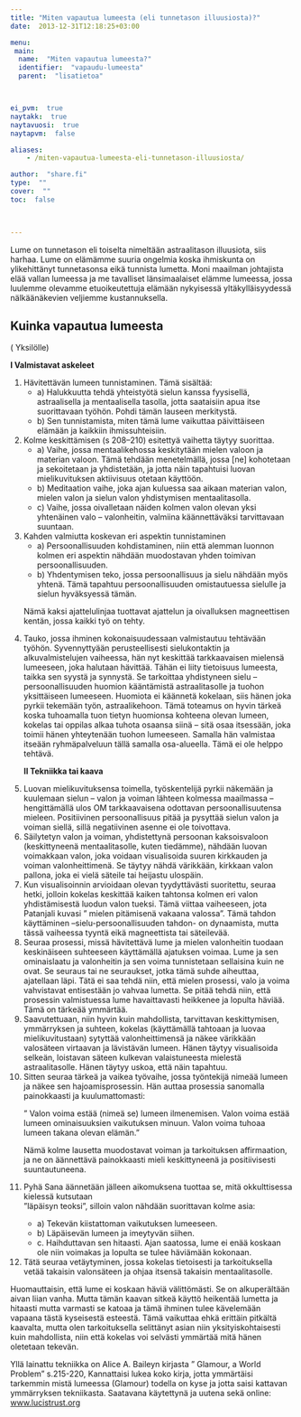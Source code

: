 ```yaml
---
title: "Miten vapautua lumeesta (eli tunnetason illuusiosta)?"
date:  2013-12-31T12:18:25+03:00

menu:
 main:
  name:  "Miten vapautua lumeesta?"
  identifier:  "vapaudu-lumeesta"
  parent:  "lisatietoa"



ei_pvm:  true
naytakk:  true
naytavuosi:  true
naytapvm:  false

aliases:
    - /miten-vapautua-lumeesta-eli-tunnetason-illuusiosta/

author:  "share.fi"
type:  ""
cover:  ""
toc:  false


 
---
```

<div class="alustus"><p>Lume on tunnetason eli toiselta nimeltään astraalitason illuusiota, siis harhaa</strong>. Lume on elämämme suuria ongelmia koska ihmiskunta on ylikehittänyt tunnetasonsa eikä tunnista lumetta. Moni maailman johtajista elää vallan lumeessa ja me tavalliset länsimaalaiset elämme lumeessa, jossa luulemme olevamme etuoikeutettuja elämään nykyisessä yltäkylläisyydessä nälkäänäkevien veljiemme kustannuksella.</p></div>

<h2><b>Kuinka vapautua lumeesta</b></h2>
<p>( Yksilölle)</p>
<p><strong>I Valmistavat askeleet</strong></p>
<ol>
<li>Hävitettävän lumeen tunnistaminen. Tämä sisältää:
<ul>
<li>a) Halukkuutta tehdä yhteistyötä sielun kanssa fyysisellä, astraalisella ja mentaalisella tasolla, jotta saataisiin apua itse suorittavaan työhön. Pohdi tämän lauseen merkitystä.</li>
<li>b) Sen tunnistamista, miten tämä lume vaikuttaa päivittäiseen elämään ja kaikkiin ihmissuhteisiin.</li>
</ul>
</li>
<li>Kolme keskittämisen (s 208–210) esitettyä vaihetta täytyy suorittaa.
<ul>
<li>a) Vaihe, jossa mentaalikehossa keskitytään mielen valoon ja materian valoon. Tämä tehdään menetelmällä, jossa [ne] kohotetaan ja sekoitetaan ja yhdistetään, ja jotta näin tapahtuisi luovan mielikuvituksen aktiivisuus otetaan käyttöön.</li>
<li>b) Meditaation vaihe, joka ajan kuluessa saa aikaan materian valon, mielen valon ja sielun valon yhdistymisen mentaalitasolla.</li>
<li>c) Vaihe, jossa oivalletaan näiden kolmen valon olevan yksi yhtenäinen valo – valonheitin, valmiina käännettäväksi tarvittavaan suuntaan.</li>
</ul>
</li>
<li>Kahden valmiutta koskevan eri aspektin tunnistaminen
<ul>
<li>a) Persoonallisuuden kohdistaminen, niin että alemman luonnon kolmen eri aspektin nähdään muodostavan yhden toimivan persoonallisuuden.</li>
<li>b) Yhdentymisen teko, jossa persoonallisuus ja sielu nähdään myös yhtenä. Tämä tapahtuu persoonallisuuden omistautuessa sielulle ja sielun hyväksyessä tämän.</li>
</ul>
</li>
<p>Nämä kaksi ajattelulinjaa tuottavat ajattelun ja oivalluksen magneettisen kentän, jossa kaikki työ on tehty.</p>
<li>Tauko, jossa ihminen kokonaisuudessaan valmistautuu tehtävään työhön. Syvennyttyään perusteellisesti sielukontaktin ja alkuvalmistelujen vaiheessa, hän nyt keskittää tarkkaavaisen mielensä lumeeseen, joka halutaan hävittää. Tähän ei liity tietoisuus lumeesta, taikka sen syystä ja synnystä. Se tarkoittaa yhdistyneen sielu – persoonallisuuden huomion kääntämistä astraalitasolle ja tuohon yksittäiseen lumeeseen. Huomiota ei käännetä kokelaan, siis hänen joka pyrkii tekemään työn, astraalikehoon. Tämä toteamus on hyvin tärkeä koska tuhoamalla tuon tietyn huomionsa kohteena olevan lumeen, kokelas tai oppilas alkaa tuhota osaansa siinä – sitä osaa itsessään, joka toimii hänen yhteytenään tuohon lumeeseen. Samalla hän valmistaa itseään ryhmäpalveluun tällä samalla osa-alueella. Tämä ei ole helppo tehtävä.</li>
<p><strong>II Tekniikka tai kaava</strong></p>
<li>Luovan mielikuvituksensa toimella, työskentelijä pyrkii näkemään ja kuulemaan sielun – valon ja voiman lähteen kolmessa maailmassa – hengittämällä ulos OM tarkkaavaisena odottavan persoonallisuutensa mieleen. Positiivinen persoonallisuus pitää ja pysyttää sielun valon ja voiman siellä, sillä negatiivinen asenne ei ole toivottava.</li>
<li>Säilytetyn valon ja voiman, yhdistettynä persoonan kaksoisvaloon (keskittyneenä mentaalitasolle, kuten tiedämme), nähdään luovan voimakkaan valon, joka voidaan visualisoida suuren kirkkauden ja voiman valonheittimenä. Se täytyy nähdä värikkään, kirkkaan valon pallona, joka ei vielä säteile tai heijastu ulospäin.</li>
<li>Kun visualisoinnin arvioidaan olevan tyydyttävästi suoritettu, seuraa hetki, jolloin kokelas keskittää kaiken tahtonsa kolmen eri valon yhdistämisestä luodun valon tueksi. Tämä viittaa vaiheeseen, jota Patanjali kuvasi ” mielen pitämisenä vakaana valossa”. Tämä tahdon käyttäminen –sielu-persoonallisuuden tahdon- on dynaamista, mutta tässä vaiheessa tyyntä eikä magneettista tai säteilevää.</li>
<li>Seuraa prosessi, missä hävitettävä lume ja mielen valonheitin tuodaan keskinäiseen suhteeseen käyttämällä ajatuksen voimaa. Lume ja sen ominaislaatu ja valonheitin ja sen voima tunnistetaan sellaisina kuin ne ovat. Se seuraus tai ne seuraukset, jotka tämä suhde aiheuttaa, ajatellaan läpi. Tätä ei saa tehdä niin, että mielen prosessi, valo ja voima vahvistavat entisestään jo vahvaa lumetta. Se pitää tehdä niin, että prosessin valmistuessa lume havaittavasti heikkenee ja lopulta häviää. Tämä on tärkeää ymmärtää.</li>
<li>Saavutettuaan, niin hyvin kuin mahdollista, tarvittavan keskittymisen, ymmärryksen ja suhteen, kokelas (käyttämällä tahtoaan ja luovaa mielikuvitustaan) sytyttää valonheittimensä ja näkee värikkään valosäteen virtaavan ja lävistävän lumeen. Hänen täytyy visualisoida selkeän, loistavan säteen kulkevan valaistuneesta mielestä astraalitasolle. Hänen täytyy uskoa, että näin tapahtuu.</li>
<li>Sitten seuraa tärkeä ja vaikea työvaihe, jossa työntekijä nimeää lumeen ja näkee sen hajoamisprosessin. Hän auttaa prosessia sanomalla painokkaasti ja kuulumattomasti:</li>
<p>” Valon voima estää (nimeä se) lumeen ilmenemisen. Valon voima estää lumeen ominaisuuksien vaikutuksen minuun. Valon voima tuhoaa lumeen takana olevan elämän.”</p>
<p>Nämä kolme lausetta muodostavat voiman ja tarkoituksen affirmaation, ja ne on äännettävä painokkaasti mieli keskittyneenä ja positiivisesti suuntautuneena.</p>
<li>Pyhä Sana äännetään jälleen aikomuksena tuottaa se, mitä okkulttisessa kielessä kutsutaan<br>
”läpäisyn teoksi”, silloin valon nähdään suorittavan kolme asia:<p></p>
<ul>
<li>a) Tekevän kiistattoman vaikutuksen lumeeseen.</li>
<li>b) Läpäisevän lumeen ja imeytyvän siihen.</li>
<li>c. Haihduttavan sen hitaasti. Ajan saatossa, lume ei enää koskaan ole niin voimakas ja lopulta se tulee häviämään kokonaan.</li>
</ul>
</li>
<li>Tätä seuraa vetäytyminen, jossa kokelas tietoisesti ja tarkoituksella vetää takaisin valonsäteen ja ohjaa itsensä takaisin mentaalitasolle.</li>
</ol>
<p>Huomauttaisin, että lume ei koskaan häviä välittömästi. Se on alkuperältään aivan liian vanha. Mutta tämän kaavan sitkeä käyttö heikentää lumetta ja hitaasti mutta varmasti se katoaa ja tämä ihminen tulee kävelemään vapaana tästä kyseisestä esteestä. Tämä vaikuttaa ehkä erittäin pitkältä kaavalta, mutta olen tarkoituksella selittänyt asian niin yksityiskohtaisesti kuin mahdollista, niin että kokelas voi selvästi ymmärtää mitä hänen oletetaan tekevän. </p>
<p>Yllä lainattu tekniikka on Alice A. Baileyn kirjasta ” Glamour, a World Problem” s.215-220, Kannattaisi lukea koko kirja, jotta ymmärtäisi tarkemmin mistä lumeessa (Glamour) todella on kyse ja jotta saisi kattavan ymmärryksen tekniikasta. Saatavana käytettynä ja uutena sekä online: <a href="https://www.lucistrust.org/online_books/glamour_world_problem/section_three_the_ending_glamour_part2" rel="nofollow" target="_blank" class="external">www.lucistrust.org</a>